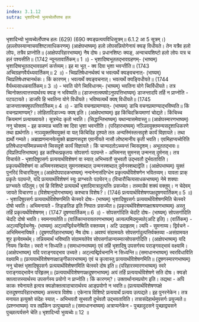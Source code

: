 ```yaml
---
index: 3.1.12
sutra: भृशादिभ्यो भुव्यच्वेर्लोपश्च हलः

---
```

 भृशादिभ्यो भुव्यच्वेर्लोपश्च हलः (629) (690 क्यङ्प्रत्ययविधिसूत्रम्॥ 6.1.2 आ 5 सूत्रम्।) (हल्लोपस्यान्वाचयशिष्टत्वाधिकरणम्) (आक्षेपभाष्यम्) हलो लोपसन्नियोगेनायं क्यङ् विधीयते। तेन यत्रैव हलो लोपः, तत्रैव प्राप्नोति॥ (आक्षेपपरिहारभाष्यम्) नैष दोषः। प्रधानशिष्टः क्यङ्, अन्वाचयशिष्टो हलो लोपः यत्र च हलं पश्यसीति॥ (1742 न्यूनतावार्तिकम्॥ 1 ॥) - भृशादिष्वभूततद्भावग्रहणम्- (भाष्यम्) भृशादिष्वभूततद्भावग्रहणं कर्त्तव्यम्। इह मा भूत्  -  क्व दिवा भृशा भवन्तीति॥ (1743 अच्विग्रहणवैर्यथ्यवार्तिकम्॥ 2 ॥) - च्विप्रतिषेधानर्थक्यं च भवत्यर्थे क्यङ्वचनात्- (भाष्यम्) च्विप्रतिषेधश्चानर्थकः। किं कारणम्। भवत्यर्थे क्यङ्वचनात्। भवत्यर्थे क्यङ्विधीयते॥ (1744 वैर्यथ्यसाधकवार्तिकम्॥ 3 ॥) - भवति योगे च्विविधानम्- (भाष्यम्) भवतिना योगे च्विर्विधीयते। तत्र च्विनोक्तत्वात्तस्यार्थस्य क्यङ् न भविष्यति॥ (डाजन्तात्क्यषोऽनुपपत्तिभाष्यम्) डाजन्तादपि तर्हि न प्राप्नोति  -  पटपटायते। डाजपि हि भवतिना योगे विधीयते। भविष्यत्यर्थे क्यष् विधीयते॥ (1745 डाजन्तात्क्यषुपपत्तिवार्तिकम्॥ 4 ॥) - डाचि वचनप्रामाण्यात्- (भाष्यम्) डाचि वचनप्रामाण्याद्भविष्यति॥ किं वचनप्रामाण्यम्?। लोहितादिडाज्भ्यः क्यष् इति। (आक्षेपभाष्यम्) इह किंचिदक्रियमाणां चोद्यते। किंचिच्च क्रियमाणं प्रत्याख्यायते। सूत्रभेदः कृतो भवति। (सिद्धान्तिभाष्यम्) यथान्यासमेवास्तु॥ (आक्षेपस्मारणभाष्यम्) ननु चोक्तम्  -  इह कस्मान्न भवति क्व दिवा भृशा भवन्तीति। (परिहारभाष्यम्) नञ्ञिवयुक्तमन्यसदृशाधिकरणे तथा ह्यर्थगतिः। नञ्ञ्युक्तमिवयुक्तं वा यत् किंचिदिह दृश्यते ततः अन्यस्मिंस्तत्सदृशे कार्यं विज्ञायते। तथा ह्यर्थो गम्यते। अब्राह्मणमानयेत्युक्ते ब्राह्मणसदृश एवानीयते नासौ लोष्टमानीय कृती भवति। एवमिहाप्यच्वेरिति प्रतिषेधादन्यस्मिन्नच्व्यन्ते च्विसदृशे कार्यं विज्ञायते। किं चान्यदतोऽच्व्यन्तं च्विसदृशम्। अभूततद्भावः॥ (विप्रतिपत्तिभाष्यम्) इह काश्चित्प्रकृतयः सोपसर्गाः पठ्यन्ते  -  अभिमनस् सुमनस् उन्मनस् दुर्मनस्। तत्र विचार्यते  -  भृशादिषूपसर्गः प्रत्ययार्थविशेषणं वा स्यात् अभिभवतौ सुभवतौ उद्भवतौ दुर्भवताविति। प्रकृत्यर्थविशेषणं वा अभिमनस्शब्दात् सुमनस्शब्दात् उन्मनस्शब्दात् दुर्मनस्शब्दाद्वेति। (आक्षेपभाष्यम्) युक्तं पुनरिदं विचारयितुम्॥ (आक्षेपोपपादकभाष्यम्) नन्वनेनासंदिग्धेन प्रकृत्यर्थविशेषणेन भवितव्यम्। यावता प्राक् प्रकृतेः पठ्यन्ते, यदि प्रत्ययार्थविशेषणं स्युः प्राग्भवतेः पठ्येरन्॥ (विचारौचित्यसाधकभाष्यम्) नेमे शक्याः प्राग्भवतेः पठितुम्। एवं हि विशिष्टे प्रत्ययार्थे भृशादिमात्रादुत्पत्तिः प्रसज्येत। तस्मान्नैवं शक्यं वक्तुम्। न चेदेवम् जायते विचारणा॥ (विशेषानुयोगभाष्यम्) कश्चात्र विशेषः?। (1746 प्रत्ययार्थविशेषणपक्षदूषणवार्तिकम्॥ 5 ॥) - भृशादिषूपसर्गः प्रत्ययार्थविशेषणमिति चेत्स्वरे दोषः- (भाष्यम्) भृशादिषूपसर्गः प्रत्ययार्थविशेषणमिति चेत्स्वरे दोषो भवति। अभिमनायते  -  तिङ्ङतिङ इति निघातः प्रसज्येत॥ (प्रकृत्यर्थविशेषणपक्षाश्रयणभाष्यम्) अस्तु तर्हि प्रकृत्यर्थविशेषणम्। (1747 दूषणवार्तिकम्॥ 6 ॥) - सोपसर्गादिति चेदटि दोषः- (भाष्यम्) सोपसर्गादिति चेदटि दोषो भवति। स्वमनायतेति॥ (वार्तिकान्तरावतरणभाष्यम्) अत्यल्पमिदमुच्यते(अटि इति)। (वार्तिकम्) - अट्ल्यप्द्विर्वचनेषु- (भाष्यम्) अट्ल्यप्द्विर्वचनेष्विति वक्तव्यम्। अटि उदाहृतम्। ल्यपि  -  सुमनाय्य। द्विर्वचने  -  अभिमिमनायिषते। (दूषणपरिहारभाष्यम्) नैष दोषः। अवश्यं संग्रामयतेः सोपसर्गादुत्पत्तिर्वक्तव्या -असंग्रामयत शूर इत्येवमर्थम्। तन्नियमार्थं भविष्यति संग्रामयतेरेव सोपसर्गान्नान्यस्मात्सोपसर्गादिति। (आक्षेपभाष्यम्) यदि नियमः क्रियेत। स्वरो न सिध्यति॥ (समाधानभाष्यम्) एवं तर्हि भृशादिषु उपसर्गस्य पराङ्गवद्भावं वक्ष्यामि। (आक्षेपभाष्यम्) यदि पराङ्गवद्भाव उच्यते। अट्ल्यब्द्विर्वचनानि न सिध्यन्ति॥ (समाधानभाष्यम्) स्वरविधाविति वक्ष्यामि॥ (प्रत्ययार्थविशेषणपक्षाङ्गीकारभाष्यम्) एवं च कृत्वास्तु प्रत्ययार्थविशेषणमिति॥ (दूषणस्मारणभाष्यम्) ननु चोक्तं भृशादिषूपसर्गः प्रत्ययार्थविशेषणमिति चेत्स्वरे दोष इति॥ (परिहारस्मारणभाष्यम्) स्वरे पराङ्गवद्भावेन परिहृतम्॥ (प्रत्ययार्थविशेषणपक्षदूषणभाष्यम्) अयं तर्हि प्रत्ययार्थविशेषणे सति दोषः। क्यङो क्तत्वात्तस्यार्थस्य उपसर्गस्य प्रयोगो न प्राप्नोति। किं कारणम्?। उक्तार्थानामप्रयोग इति। तद्यथा  -  अपि काकः श्येनायते इत्यत्र क्यङोक्तत्वादाचारार्थस्य आङ्प्रयोगो न भवति॥ (प्रत्ययार्थविशेषणपक्षे दत्तदूषणपरिहारभाष्यम्) अस्त्यत्र विशेषः। एकेनात्र विशिष्टे प्रत्ययार्थे प्रत्यय उत्पद्यते। इह पुनरनेकेन। तत्र मनायत इत्युक्ते संदेहः स्यात्  -  अभिभवतौ सुभवतौ दुर्भवतौ उद्भवताविति। तत्रासंदेहार्थमुपसर्गः प्रयुज्यते॥ (प्रश्नभाष्यम्) यत्र तर्ह्येकेन उत्पुच्छयते॥ (समाधानभाष्यम्) अत्राप्यनेकेन  -  पुच्छादुदसने पुच्छाद्व्यसने पुच्छात्पर्यसने चेति॥ भृशादिभ्यो भुव्यच्वेः॥ 12 ॥ 